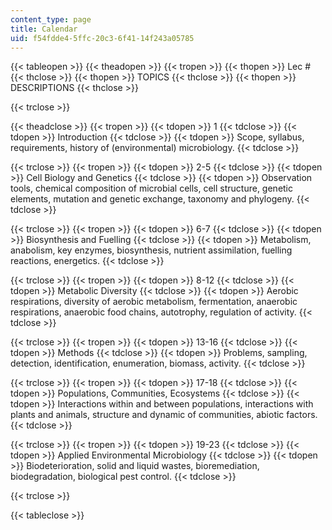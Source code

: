 ```yaml
---
content_type: page
title: Calendar
uid: f54fdde4-5ffc-20c3-6f41-14f243a05785
---
```


{{< tableopen >}}
{{< theadopen >}}
{{< tropen >}}
{{< thopen >}}
Lec #
{{< thclose >}}
{{< thopen >}}
TOPICS
{{< thclose >}}
{{< thopen >}}
DESCRIPTIONS
{{< thclose >}}

{{< trclose >}}

{{< theadclose >}}
{{< tropen >}}
{{< tdopen >}}
1
{{< tdclose >}}
{{< tdopen >}}
Introduction
{{< tdclose >}}
{{< tdopen >}}
Scope, syllabus, requirements, history of (environmental) microbiology.
{{< tdclose >}}

{{< trclose >}}
{{< tropen >}}
{{< tdopen >}}
2-5
{{< tdclose >}}
{{< tdopen >}}
Cell Biology and Genetics
{{< tdclose >}}
{{< tdopen >}}
Observation tools, chemical composition of microbial cells, cell structure, genetic elements, mutation and genetic exchange, taxonomy and phylogeny.
{{< tdclose >}}

{{< trclose >}}
{{< tropen >}}
{{< tdopen >}}
6-7
{{< tdclose >}}
{{< tdopen >}}
Biosynthesis and Fuelling
{{< tdclose >}}
{{< tdopen >}}
Metabolism, anabolism, key enzymes, biosynthesis, nutrient assimilation, fuelling reactions, energetics.
{{< tdclose >}}

{{< trclose >}}
{{< tropen >}}
{{< tdopen >}}
8-12
{{< tdclose >}}
{{< tdopen >}}
Metabolic Diversity
{{< tdclose >}}
{{< tdopen >}}
Aerobic respirations, diversity of aerobic metabolism, fermentation, anaerobic respirations, anaerobic food chains, autotrophy, regulation of activity.
{{< tdclose >}}

{{< trclose >}}
{{< tropen >}}
{{< tdopen >}}
13-16
{{< tdclose >}}
{{< tdopen >}}
Methods
{{< tdclose >}}
{{< tdopen >}}
Problems, sampling, detection, identification, enumeration, biomass, activity.
{{< tdclose >}}

{{< trclose >}}
{{< tropen >}}
{{< tdopen >}}
17-18
{{< tdclose >}}
{{< tdopen >}}
Populations, Communities, Ecosystems
{{< tdclose >}}
{{< tdopen >}}
Interactions within and between populations, interactions with plants and animals, structure and dynamic of communities, abiotic factors.
{{< tdclose >}}

{{< trclose >}}
{{< tropen >}}
{{< tdopen >}}
19-23
{{< tdclose >}}
{{< tdopen >}}
Applied Environmental Microbiology
{{< tdclose >}}
{{< tdopen >}}
Biodeterioration, solid and liquid wastes, bioremediation, biodegradation, biological pest control.
{{< tdclose >}}

{{< trclose >}}

{{< tableclose >}}